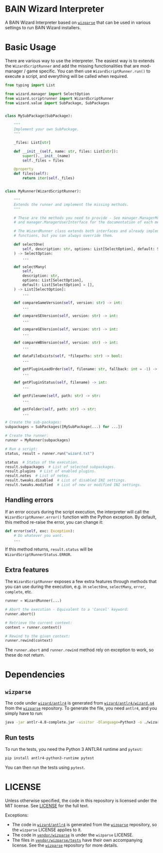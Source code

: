 # BAIN Wizard Interpreter

A BAIN Wizard Interpreter based on [`wizparse`](https://github.com/wrye-bash/wizparse) that can
be used in various settings to run BAIN Wizard installers.

# Basic Usage

There are various way to use the interpreter. The easiest way is to extends the `WizardScriptRunner`
and add the missing functionalities that are mod-manager / game specific.
You can then use `WizardScriptRunner.run()` to execute a script, and everything will be called when
required.


```python
from typing import List

from wizard.manager import SelectOption
from wizard.scriptrunner import WizardScriptRunner
from wizard.value import SubPackage, SubPackages


class MySubPackage(SubPackage):

    """
    Implement your own SubPackage.
    """

    _files: List[str]

    def __init__(self, name: str, files: List[str]):
        super().__init__(name)
        self._files = files

    @property
    def files(self):
        return iter(self._files)


class MyRunner(WizardScriptRunner):

    """
    Extends the runner and implement the missing methods.
    """

    # These are the methods you need to provide - See manager.ManagerModInterface
    # and manager.ManagerUserInterface for the documentation of each method.

    # The WizardRunner class extends both interfaces and already implements many
    # functions, but you can always override them.

    def selectOne(
        self, description: str, options: List[SelectOption], default: SelectOption
    ) -> SelectOption:
        ...

    def selectMany(
        self,
        description: str,
        options: List[SelectOption],
        default: List[SelectOption] = [],
    ) -> List[SelectOption]:
        ...

    def compareGameVersion(self, version: str) -> int:
        ...

    def compareSEVersion(self, version: str) -> int:
        ...

    def compareGEVersion(self, version: str) -> int:
        ...

    def compareWBVersion(self, version: str) -> int:
        ...

    def dataFileExists(self, *filepaths: str) -> bool:
        ...

    def getPluginLoadOrder(self, filename: str, fallback: int = -1) -> int:
        ...

    def getPluginStatus(self, filename) -> int:
        ...

    def getFilename(self, path: str) -> str:
        ...

    def getFolder(self, path: str) -> str:
        ...

# Create the sub-packages:
subpackages = SubPackages([MySubPackage(...) for ...])

# Create the runner:
runner = MyRunner(subpackages)

# Run a script:
status, result = runner.run("wizard.txt")

status  # Status of the execution.
result.subpackages  # List of selected subpackages.
result.plugins  # List of enabled plugins.
result.notes  # List of notes.
result.tweaks.disabled  # List of disabled INI settings.
result.tweaks.modified  # List of new or modified INI settings.
```

## Handling errors

If an error occurs during the script execution, the interpreter will call
the `WizardScriptRunner.error()` function with the Python exception. By default, this
method re-raise the error, you can change it:

```python
def error(self, exc: Exception):
    # Do whatever you want.
    ...
```

If this method returns, `result.status` will be `WizardScriptRunnerStatus.ERROR`.

## Extra features

The `WizardScriptRunner` exposes a few extra features through methods that you can use
during the execution, e.g. in `selectOne`, `selectMany`, `error`, `complete`, etc.

```python
runner = WizardRunner(...)

# Abort the execution - Equivalent to a 'Cancel' keyword:
runner.abort()

# Retrieve the current context:
context = runner.context()

# Rewind to the given context:
runner.rewind(context)
```

The `runner.abort` and `runner.rewind` method rely on exception to work, so these do
not return.

# Dependencies

## `wizparse`

The code under [`wizard/antlr4`](wizard/antlr4) is generated from [`wizard/antlr4/wizard.g4`](wizard/antlr4/wizard.g4)
from the [`wizparse`](https://github.com/wrye-bash/wizparse) repository.
To generate the file, you need `antlr4`, and you simply have to run:

```bash
java -jar antlr-4.8-complete.jar -visitor -Dlanguage=Python3 -o ./wizard/antlr4 ./vendor/wizparse/wizards/wizard.g4
```

## Run tests

To run the tests,  you need the Python 3 ANTLR4 runtime and `pytest`:

```bash
pip install antlr4-python3-runtime pytest
```

You can then run the tests using `pytest`.

# LICENSE

Unless otherwise specified, the code in this repository is licensed under the MIT license.
See [LICENSE](LICENSE) for the full text.

Exceptions:

- The code in [`wizard/antlr4`](wizard/antlr4) is generated from
  the [`wizparse`](https://github.com/wrye-bash/wizparse) repository, so the `wizparse`
  LICENSE applies to it.
- The code in [`vendor/wizparse`](vendor/wizparse) is under the `wizparse` LICENSE.
- The files in [`vendor/wizparse/tests`](vendor/wizparse/tests) have their own accompanying license. See the
  [`wizparse`](https://github.com/wrye-bash/wizparse) repository for more details.

